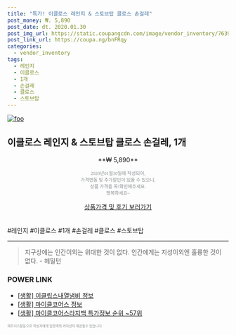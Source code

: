 ```yaml
--- 
title: "특가! 이클로스 레인지 & 스토브탑 클로스 손걸레" 
post_money: ₩. 5,890 
post_date: dt. 2020.01.30 
post_img_url: https://static.coupangcdn.com/image/vendor_inventory/7639/684cb022d6692fdb1aafa83aed510d0d534196742ea172633e2544a29e33.jpg 
post_link_url: https://coupa.ng/bnFRqy 
categories: 
  - vendor_inventory 
tags: 
  - 레인지 
  - 이클로스 
  - 1개 
  - 손걸레 
  - 클로스 
  - 스토브탑 
--- 
```

[![foo](https://static.coupangcdn.com/image/vendor_inventory/7639/684cb022d6692fdb1aafa83aed510d0d534196742ea172633e2544a29e33.jpg)](https://coupa.ng/bnFRqy) 

## 이클로스 레인지 & 스토브탑 클로스 손걸레, 1개 
<p style="text-align: center;">**₩ 5,890**</p> 
<p style="text-align: center;"><span style="color: #898c8f; font-family: Georgia,Times,serif; font-size: 0.75em;">2020년01월30일에 작성되어, <br>가격변동 및 추가할인이 있을 수 있으니,<br> 상품 가격을 꼭!확인해주세요.<br>행복하세요~</span> 
</p>	 
<div markdown="0" style="text-align: center;"><a href="https://coupa.ng/bnFRqy" class="btn btn--success">상품가격 및 후기 보러가기</a></div> 
<br><br> 
  #레인지 #이클로스 #1개 #손걸레 #클로스 #스토브탑 
<hr> 

> 지구상에는 인간이외는 위대한 것이 없다. 인간에게는 지성이외엔 훌륭한 것이 없다. - 헤밀턴 


### POWER LINK

* <a href="https://blog.naver.com/sakai111/221759011325" target="_blank"> [생활] 이클립스내열냄비 정보 </a>
* <a href="https://blog.naver.com/santokki14/221765008073" target="_blank"> [생활] 마이클코어스 정보 </a>
* <a href="https://blog.naver.com/sakai111/221781428063" target="_blank"> [생활] 마이클코어스라지백 특가정보 순위 ~57위</a>

<span style="color: #898c8f; font-family: Georgia,Times,serif; font-size: 0.55em;">파트너스활동으로 작성자에게 일정액의 커미션이 제공될수 있습니다.</span> 
